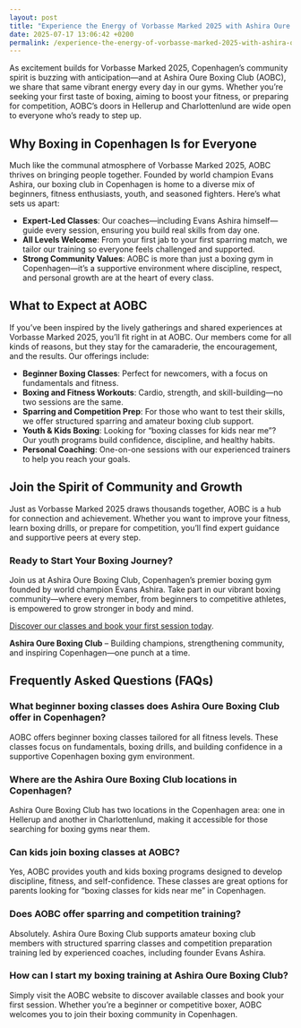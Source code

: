 ```yaml
---
layout: post
title: "Experience the Energy of Vorbasse Marked 2025 with Ashira Oure Boxing Club"
date: 2025-07-17 13:06:42 +0200
permalink: /experience-the-energy-of-vorbasse-marked-2025-with-ashira-oure-boxing-club/
---
```

As excitement builds for Vorbasse Marked 2025, Copenhagen’s community spirit is buzzing with anticipation—and at Ashira Oure Boxing Club (AOBC), we share that same vibrant energy every day in our gyms. Whether you’re seeking your first taste of boxing, aiming to boost your fitness, or preparing for competition, AOBC’s doors in Hellerup and Charlottenlund are wide open to everyone who’s ready to step up.

## Why Boxing in Copenhagen Is for Everyone

Much like the communal atmosphere of Vorbasse Marked 2025, AOBC thrives on bringing people together. Founded by world champion Evans Ashira, our boxing club in Copenhagen is home to a diverse mix of beginners, fitness enthusiasts, youth, and seasoned fighters. Here’s what sets us apart:

- **Expert-Led Classes**: Our coaches—including Evans Ashira himself—guide every session, ensuring you build real skills from day one.
- **All Levels Welcome**: From your first jab to your first sparring match, we tailor our training so everyone feels challenged and supported.
- **Strong Community Values**: AOBC is more than just a boxing gym in Copenhagen—it’s a supportive environment where discipline, respect, and personal growth are at the heart of every class.

## What to Expect at AOBC

If you’ve been inspired by the lively gatherings and shared experiences at Vorbasse Marked 2025, you’ll fit right in at AOBC. Our members come for all kinds of reasons, but they stay for the camaraderie, the encouragement, and the results. Our offerings include:

- **Beginner Boxing Classes**: Perfect for newcomers, with a focus on fundamentals and fitness.
- **Boxing and Fitness Workouts**: Cardio, strength, and skill-building—no two sessions are the same.
- **Sparring and Competition Prep**: For those who want to test their skills, we offer structured sparring and amateur boxing club support.
- **Youth & Kids Boxing**: Looking for “boxing classes for kids near me”? Our youth programs build confidence, discipline, and healthy habits.
- **Personal Coaching**: One-on-one sessions with our experienced trainers to help you reach your goals.

## Join the Spirit of Community and Growth

Just as Vorbasse Marked 2025 draws thousands together, AOBC is a hub for connection and achievement. Whether you want to improve your fitness, learn boxing drills, or prepare for competition, you’ll find expert guidance and supportive peers at every step.

### Ready to Start Your Boxing Journey?

Join us at Ashira Oure Boxing Club, Copenhagen’s premier boxing gym founded by world champion Evans Ashira. Take part in our vibrant boxing community—where every member, from beginners to competitive athletes, is empowered to grow stronger in body and mind.

[Discover our classes and book your first session today](https://www.ashiraoure.com/).

**Ashira Oure Boxing Club** – Building champions, strengthening community, and inspiring Copenhagen—one punch at a time.

## Frequently Asked Questions (FAQs)

### What beginner boxing classes does Ashira Oure Boxing Club offer in Copenhagen?

AOBC offers beginner boxing classes tailored for all fitness levels. These classes focus on fundamentals, boxing drills, and building confidence in a supportive Copenhagen boxing gym environment.

### Where are the Ashira Oure Boxing Club locations in Copenhagen?

Ashira Oure Boxing Club has two locations in the Copenhagen area: one in Hellerup and another in Charlottenlund, making it accessible for those searching for boxing gyms near them.

### Can kids join boxing classes at AOBC?

Yes, AOBC provides youth and kids boxing programs designed to develop discipline, fitness, and self-confidence. These classes are great options for parents looking for “boxing classes for kids near me” in Copenhagen.

### Does AOBC offer sparring and competition training?

Absolutely. Ashira Oure Boxing Club supports amateur boxing club members with structured sparring classes and competition preparation training led by experienced coaches, including founder Evans Ashira.

### How can I start my boxing training at Ashira Oure Boxing Club?

Simply visit the AOBC website to discover available classes and book your first session. Whether you’re a beginner or competitive boxer, AOBC welcomes you to join their boxing community in Copenhagen.

<script type="application/ld+json">
{
  "@context": "https://schema.org",
  "@type": "BlogPosting",
  "headline": "Experience the Energy of Vorbasse Marked 2025 with Ashira Oure Boxing Club",
  "description": "Discover the vibrant community and expert boxing training at Ashira Oure Boxing Club (AOBC) in Copenhagen. Founded by world champion Evans Ashira, AOBC offers beginner classes, sparring, youth programs, and more at their Hellerup and Charlottenlund gyms.",
  "author": {
    "@type": "Person",
    "name": "Evans Ashira"
  },
  "publisher": {
    "@type": "Person",
    "name": "Evans Ashira"
  },
  "mainEntityOfPage": {
    "@type": "WebPage",
    "@id": "https://www.ashiraoure.com/blog/vorbasse-marked-2025"
  },
  "datePublished": "2024-06-01",
  "dateModified": "2024-06-01",
  "keywords": "ashira oure boxing club, ashira oure, aobc, evans ashira, ashira boxing, boxing club copenhagen, boxing gym copenhagen, boxing copenhagen, hellerup boxing gym, copenhagen boxing club, bokseklub københavn, beginner boxing classes, boxing club for beginners, boxing academy, youth boxing, kids boxing near me, boxing classes, sparring classes, boxing competition training, boxing training for kids, amateur boxing club"
}
</script>

<script type="application/ld+json">
{
  "@context": "https://schema.org",
  "@type": "FAQPage",
  "mainEntity": [
    {
      "@type": "Question",
      "name": "What beginner boxing classes does Ashira Oure Boxing Club offer in Copenhagen?",
      "acceptedAnswer": {
        "@type": "Answer",
        "text": "AOBC offers beginner boxing classes tailored for all fitness levels. These classes focus on fundamentals, boxing drills, and building confidence in a supportive Copenhagen boxing gym environment."
      }
    },
    {
      "@type": "Question",
      "name": "Where are the Ashira Oure Boxing Club locations in Copenhagen?",
      "acceptedAnswer": {
        "@type": "Answer",
        "text": "Ashira Oure Boxing Club has two locations in the Copenhagen area: one in Hellerup and another in Charlottenlund, making it accessible for those searching for boxing gyms near them."
      }
    },
    {
      "@type": "Question",
      "name": "Can kids join boxing classes at AOBC?",
      "acceptedAnswer": {
        "@type": "Answer",
        "text": "Yes, AOBC provides youth and kids boxing programs designed to develop discipline, fitness, and self-confidence. These classes are great options for parents looking for “boxing classes for kids near me” in Copenhagen."
      }
    },
    {
      "@type": "Question",
      "name": "Does AOBC offer sparring and competition training?",
      "acceptedAnswer": {
        "@type": "Answer",
        "text": "Absolutely. Ashira Oure Boxing Club supports amateur boxing club members with structured sparring classes and competition preparation training led by experienced coaches, including founder Evans Ashira."
      }
    },
    {
      "@type": "Question",
      "name": "How can I start my boxing training at Ashira Oure Boxing Club?",
      "acceptedAnswer": {
        "@type": "Answer",
        "text": "Simply visit the AOBC website to discover available classes and book your first session. Whether you’re a beginner or competitive boxer, AOBC welcomes you to join their boxing community in Copenhagen."
      }
    }
  ]
}
</script>